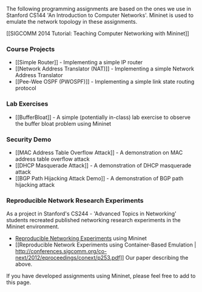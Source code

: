 The following programming assignments are based on the ones we use in Stanford CS144 'An Introduction to Computer Networks'. Mininet is used to emulate the network topology in these assignments.

[[SIGCOMM 2014 Tutorial: Teaching Computer Networking with Mininet]]

### Course Projects

* [[Simple Router]] - Implementing a simple IP router
* [[Network Address Translator (NAT)]] - Implementing a simple Network Address Translator
* [[Pee-Wee OSPF (PWOSPF)]] - Implementing a simple link state routing protocol

### Lab Exercises

* [[BufferBloat]] - A simple (potentially in-class) lab exercise to observe the buffer bloat problem using Mininet

### Security Demo
* [[MAC Address Table Overflow Attack]] - A demonstration on MAC address table overflow attack
* [[DHCP Masquerade Attack]] - A demonstration of DHCP masquerade attack
* [[BGP Path Hijacking Attack Demo]] - A demonstration of BGP path hijacking attack

### Reproducible Network Research Experiments

As a project in Stanford's CS244 - 'Advanced Topics in Networking' students recreated published networking research experiments in the Mininet environment.

* [Reproducible Networking Experiments](http://reproducingnetworkresearch.wordpress.com) using Mininet
* [[Reproducible Network Experiments using Container-Based Emulation | http://conferences.sigcomm.org/co-next/2012/eproceedings/conext/p253.pdf]] Our paper describing the above.

If you have developed assignments using Mininet, please feel free to add to this page.
